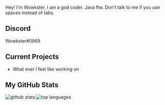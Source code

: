 Hey! I'm Wowkster, I am a god coder. Java ftw. Don't talk to me if you use spaces instead of tabs.

## Discord
Wowkster#0969

## Current Projects

* What ever I feel like working on

## My GitHub Stats

<a href="https://github.com/anuraghazra/github-readme-stats">  
  <img align="left" alt="github stats" src="https://github-readme-stats.vercel.app/api?username=wowkster&count_private=true&include_all_commits=true&show_icons=true&theme=algolia" />
  <img align="left" alt="top languages" src="https://github-readme-stats.vercel.app/api/top-langs/?hide=javascript&username=wowkster&layout=compact&theme=algolia" />
</a>  
